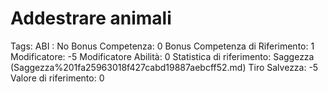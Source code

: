 # Addestrare animali

Tags: ABI
: No
Bonus Competenza: 0
Bonus Competenza di Riferimento: 1
Modificatore: -5
Modificatore  Abilità: 0
Statistica di riferimento: Saggezza (Saggezza%201fa25963018f427cabd19887aebcff52.md)
Tiro Salvezza: -5
Valore di riferimento: 0